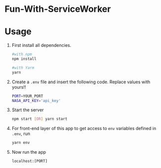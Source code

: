 # Fun-With-ServiceWorker

# Usage
1. First install all dependencies.
    ```bash
    #with npm
    npm install

    #with Yarm
    yarn
    ```

2. Create a `.env` file and insert the following code. Replace values with yours!!
    ```bash
    PORT=YOUR_PORT
    NASA_API_KEY='api_key'
    ```

3. Start the server
    ```bash
    npm start [OR] yarn start
    ```

5. For front-end layer of this app to get access to `env` variables defined in `.env`, run
    ```bash
    yarn env
    ```

4. Now run the app
    ```javacript
    localhost:[PORT]
    ```
